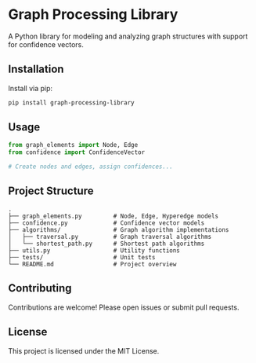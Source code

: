 # Graph Processing Library

A Python library for modeling and analyzing graph structures with support for confidence vectors.

## Installation

Install via pip:

```bash
pip install graph-processing-library
```

## Usage

```python
from graph_elements import Node, Edge
from confidence import ConfidenceVector

# Create nodes and edges, assign confidences...
```

## Project Structure

```text
.
├── graph_elements.py         # Node, Edge, Hyperedge models
├── confidence.py             # Confidence vector models
├── algorithms/               # Graph algorithm implementations
│   ├── traversal.py          # Graph traversal algorithms
│   └── shortest_path.py      # Shortest path algorithms
├── utils.py                  # Utility functions
├── tests/                    # Unit tests
└── README.md                 # Project overview
```

## Contributing

Contributions are welcome! Please open issues or submit pull requests.

## License

This project is licensed under the MIT License.